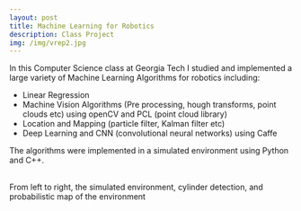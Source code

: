 ```yaml
---
layout: post
title: Machine Learning for Robotics
description: Class Project
img: /img/vrep2.jpg
---
```


In this Computer Science class at Georgia Tech I studied and implemented a large variety of Machine Learning Algorithms for robotics including:
* Linear Regression
* Machine Vision Algorithms (Pre processing, hough transforms, point clouds etc) using openCV and PCL (point cloud library)
* Location and Mapping (particle filter, Kalman filter etc)
* Deep Learning and CNN (convolutional neural networks) using Caffe


The algorithms were implemented in a simulated environment using Python and C++.



<div class="img_row">
	<img class="col one" src="{{ site.baseurl }}/img/vrep2.jpg" alt="" title="example image"/>
	<img class="col one" src="{{ site.baseurl }}/img/vrep.png" alt="" title="example image"/>
	<img class="col one" src="{{ site.baseurl }}/img/map.jpg" alt="" title="example image"/>
</div>
<div class="col three caption">
From left to right, the simulated environment, cylinder detection, and probabilistic map of the environment
</div>

